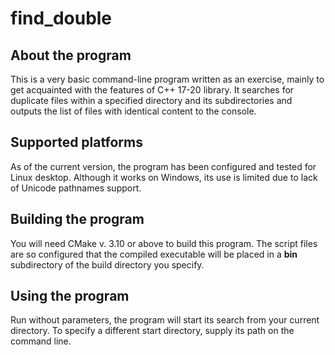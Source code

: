 # find_double
## About the program
This is a very basic command-line program written as an exercise, mainly to get acquainted with the features of C++ 17-20 <filesystem> library. It searches for duplicate files within a specified directory and its subdirectories and outputs the list of files with identical content to the console.
## Supported platforms
As of the current version, the program has been configured and tested for Linux desktop. Although it works on Windows, its use is limited due to lack of Unicode pathnames support.
## Building the program
You will need CMake v. 3.10 or above to build this program. The script files are so configured that the compiled executable will be placed in a **bin** subdirectory of the build directory you specify.
## Using the program
Run without parameters, the program will start its search from your current directory. To specify a different start directory, supply its path on the command line.